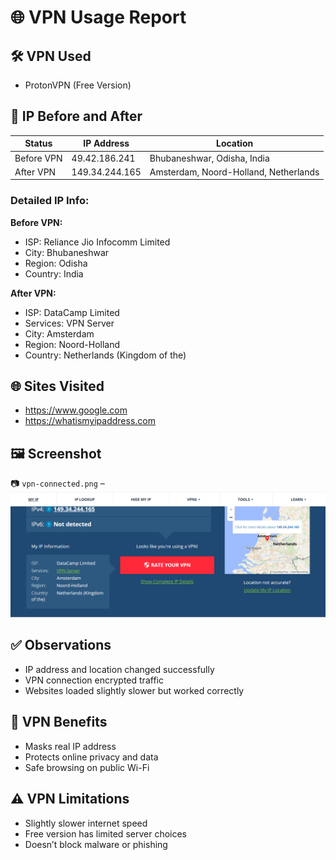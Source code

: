 # 🌐 VPN Usage Report 

## 🛠 VPN Used
- ProtonVPN (Free Version)

## 🔄 IP Before and After

| Status         | IP Address      | Location       |
|----------------|------------------|----------------|
| Before VPN     | 49.42.186.241    | Bhubaneshwar, Odisha, India |
| After VPN      | 149.34.244.165   | Amsterdam, Noord-Holland, Netherlands |

### Detailed IP Info:

**Before VPN:**
- ISP: Reliance Jio Infocomm Limited
- City: Bhubaneshwar
- Region: Odisha
- Country: India

**After VPN:**
- ISP: DataCamp Limited
- Services: VPN Server
- City: Amsterdam
- Region: Noord-Holland
- Country: Netherlands (Kingdom of the)

## 🌐 Sites Visited
- https://www.google.com
- https://whatismyipaddress.com

## 🖼 Screenshot
📷 `vpn-connected.png` – ![VPN Connected](vpn-connected.png)

## ✅ Observations
- IP address and location changed successfully
- VPN connection encrypted traffic
- Websites loaded slightly slower but worked correctly

## 🔐 VPN Benefits
- Masks real IP address
- Protects online privacy and data
- Safe browsing on public Wi-Fi

## ⚠️ VPN Limitations
- Slightly slower internet speed
- Free version has limited server choices
- Doesn’t block malware or phishing

